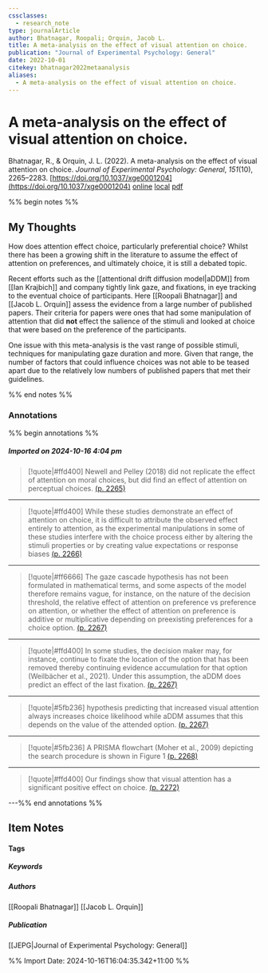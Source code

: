 ```yaml
---
cssclasses:
  - research_note
type: journalArticle
author: Bhatnagar, Roopali; Orquin, Jacob L.
title: A meta-analysis on the effect of visual attention on choice.
publication: "Journal of Experimental Psychology: General"
date: 2022-10-01
citekey: bhatnagar2022metaanalysis
aliases:
  - A meta-analysis on the effect of visual attention on choice.
---
```


# A meta-analysis on the effect of visual attention on choice.

Bhatnagar, R., & Orquin, J. L. (2022). A meta-analysis on the effect of visual attention on choice. _Journal of Experimental Psychology: General_, _151_(10), 2265–2283. [https://doi.org/10.1037/xge0001204](https://doi.org/10.1037/xge0001204)
[online](http://zotero.org/users/7162438/items/LICGSPSJ) [local](zotero://select/library/items/LICGSPSJ) [pdf](file:///home/gjc216/Zotero/storage/3JV5AJGL/Bhatnagar%20and%20Orquin%20-%202022%20-%20A%20meta-analysis%20on%20the%20effect%20of%20visual%20attention%20.pdf)
 

 
%% begin notes %%

## My Thoughts

How does attention effect choice, particularly preferential choice? Whilst there has been a growing shift in the literature to assume the effect of attention on preferences, and ultimately choice, it is still a debated topic.

Recent efforts such as the [[attentional drift diffusion model|aDDM]] from [[Ian Krajbich]] and company tightly link gaze, and fixations, in eye tracking to the eventual choice of participants. Here [[Roopali Bhatnagar]] and [[Jacob L. Orquin]] assess the evidence from a large number of published papers. Their criteria for papers were ones that had some manipulation of attention that did **not** effect the salience of the stimuli and looked at choice that were based on the preference of the participants.

One issue with this meta-analysis is the vast range of possible stimuli, techniques for manipulating gaze duration and more. Given that range, the number of factors that could influence choices was not able to be teased apart due to the relatively low numbers of published papers that met their guidelines.

%% end notes %%

### Annotations

%% begin annotations %%

##### Imported on 2024-10-16 4:04 pm
>[!quote|#ffd400]
>Newell and Pelley (2018) did not replicate the effect of attention on moral choices, but did find an effect of attention on perceptual choices. [(p. 2265)](zotero://open-pdf/library/items/3JV5AJGL?page=2265&annotation=5KF7RNT7)

---
>[!quote|#ffd400]
>While these studies demonstrate an effect of attention on choice, it is difficult to attribute the observed effect entirely to attention, as the experimental manipulations in some of these studies interfere with the choice process either by altering the stimuli properties or by creating value expectations or response biases [(p. 2266)](zotero://open-pdf/library/items/3JV5AJGL?page=2266&annotation=3NKSXYX6)

---
>[!quote|#ff6666]
>The gaze cascade hypothesis has not been formulated in mathematical terms, and some aspects of the model therefore remains vague, for instance, on the nature of the decision threshold, the relative effect of attention on preference vs preference on attention, or whether the effect of attention on preference is additive or multiplicative depending on preexisting preferences for a choice option. [(p. 2267)](zotero://open-pdf/library/items/3JV5AJGL?page=2267&annotation=XDZ3KYL6)

---
>[!quote|#ffd400]
>In some studies, the decision maker may, for instance, continue to fixate the location of the option that has been removed thereby continuing evidence accumulation for that option (Weilbächer et al., 2021). Under this assumption, the aDDM does predict an effect of the last fixation. [(p. 2267)](zotero://open-pdf/library/items/3JV5AJGL?page=2267&annotation=EDIJNZNU)

---
>[!quote|#5fb236]
>hypothesis predicting that increased visual attention always increases choice likelihood while aDDM assumes that this depends on the value of the attended option. [(p. 2267)](zotero://open-pdf/library/items/3JV5AJGL?page=2267&annotation=PKLA2E3K)

---
>[!quote|#5fb236]
>A PRISMA flowchart (Moher et al., 2009) depicting the search procedure is shown in Figure 1 [(p. 2268)](zotero://open-pdf/library/items/3JV5AJGL?page=2268&annotation=YNXXYHUI)

---
>[!quote|#ffd400]
>Our findings show that visual attention has a significant positive effect on choice. [(p. 2272)](zotero://open-pdf/library/items/3JV5AJGL?page=2272&annotation=T7DSZ89S)

---%% end annotations %%

## Item Notes

#### Tags

##### Keywords

##### Authors

[[Roopali Bhatnagar]] [[Jacob L. Orquin]]

##### Publication

[[JEPG|Journal of Experimental Psychology: General]]


%% Import Date: 2024-10-16T16:04:35.342+11:00 %%
